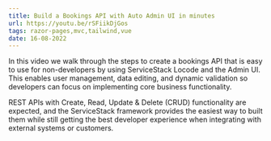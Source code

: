 ```yaml
---
title: Build a Bookings API with Auto Admin UI in minutes
url: https://youtu.be/rSFiikDjGos
tags: razor-pages,mvc,tailwind,vue
date: 16-08-2022
---
```


In this video we walk through the steps to create a bookings API that is easy to use for non-developers by using ServiceStack Locode and the Admin UI. 
This enables user management, data editing, and dynamic validation so developers can focus on implementing core business functionality. 

REST APIs with Create, Read, Update & Delete (CRUD) functionality are expected, and the ServiceStack framework provides the easiest way to built 
them while still getting the best developer experience when integrating with external systems or customers.
